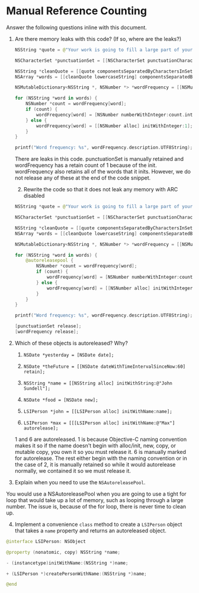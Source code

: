 # Manual Reference Counting

Answer the following questions inline with this document.

1. Are there memory leaks with this code? (If so, where are the leaks?)

	```swift
	NSString *quote = @"Your work is going to fill a large part of your life, and the only way to be truly satisfied is to do what you believe is great work. And the only way to do great work is to love what you do. If you haven't found it yet, keep looking. Don't settle. As with all matters of the heart, you'll know when you find it. - Steve Jobs";

	NSCharacterSet *punctuationSet = [[NSCharacterSet punctuationCharacterSet] retain];

	NSString *cleanQuote = [[quote componentsSeparatedByCharactersInSet:punctuationSet] componentsJoinedByString:@""];
	NSArray *words = [[cleanQuote lowercaseString] componentsSeparatedByString:@" "];

	NSMutableDictionary<NSString *, NSNumber *> *wordFrequency = [[NSMutableDictionary alloc] init];

	for (NSString *word in words) {
		NSNumber *count = wordFrequency[word];
		if (count) {
			wordFrequency[word] = [NSNumber numberWithInteger:count.integerValue + 1];
		} else {
			wordFrequency[word] = [[NSNumber alloc] initWithInteger:1];
		}
	}

	printf("Word frequency: %s", wordFrequency.description.UTF8String);
	```
    
    There are leaks in this code. punctuationSet is manually retained and wordFrequency has a retain count of 1 because of the init. wordFrequency also retains all of the words that it inits. However, we do not release any of these at the end of the code snippet.

	2. Rewrite the code so that it does not leak any memory with ARC disabled
    ```swift
    NSString *quote = @"Your work is going to fill a large part of your life, and the only way to be truly satisfied is to do what you believe is great work. And the only way to do great work is to love what you do. If you haven't found it yet, keep looking. Don't settle. As with all matters of the heart, you'll know when you find it. - Steve Jobs";

    NSCharacterSet *punctuationSet = [[NSCharacterSet punctuationCharacterSet] retain];

    NSString *cleanQuote = [[quote componentsSeparatedByCharactersInSet:punctuationSet] componentsJoinedByString:@""];
    NSArray *words = [[cleanQuote lowercaseString] componentsSeparatedByString:@" "];

    NSMutableDictionary<NSString *, NSNumber *> *wordFrequency = [[NSMutableDictionary alloc] init];

    for (NSString *word in words) {
        @autoreleasepool {
            NSNumber *count = wordFrequency[word];
            if (count) {
                wordFrequency[word] = [NSNumber numberWithInteger:count.integerValue + 1];
            } else {
                wordFrequency[word] = [[NSNumber alloc] initWithInteger:1];
            }
        }
    }

    printf("Word frequency: %s", wordFrequency.description.UTF8String);
    
    [punctuationSet release];
    [wordFrequency release];
    ```

2. Which of these objects is autoreleased?  Why?

	1. `NSDate *yesterday = [NSDate date];`
	
	2. `NSDate *theFuture = [[NSDate dateWithTimeIntervalSinceNow:60] retain];`
	
	3. `NSString *name = [[NSString alloc] initWithString:@"John Sundell"];`
	
	4. `NSDate *food = [NSDate new];`
	
	5. `LSIPerson *john = [[LSIPerson alloc] initWithName:name];`
	
	6. `LSIPerson *max = [[[LSIPerson alloc] initWithName:@"Max"] autorelease];`
    
    1 and 6 are autoreleased. 1 is because Objective-C naming convention makes it so if the name doesn't begin with alloc/init, new, copy, or mutable copy, you own it so you must release it. 6 is manually marked for autorelease. The rest either begin with the naming convention or in the case of 2, it is manually retained so while it would autorelease normally, we contained it so we must release it.

3. Explain when you need to use the `NSAutoreleasePool`.

You would use a NSAutoreleasePool when you are going to use a tight for loop that would take up a lot of memory, such as looping through a large number. The issue is, because of the for loop, there is never time to clean up.

4. Implement a convenience `class` method to create a `LSIPerson` object that takes a `name` property and returns an autoreleased object.

```swift
@interface LSIPerson: NSObject

@property (nonatomic, copy) NSString *name;

- (instancetype)initWithName:(NSString *)name;

+ (LSIPerson *)createPersonWithName:(NSString *)name;

@end
```

